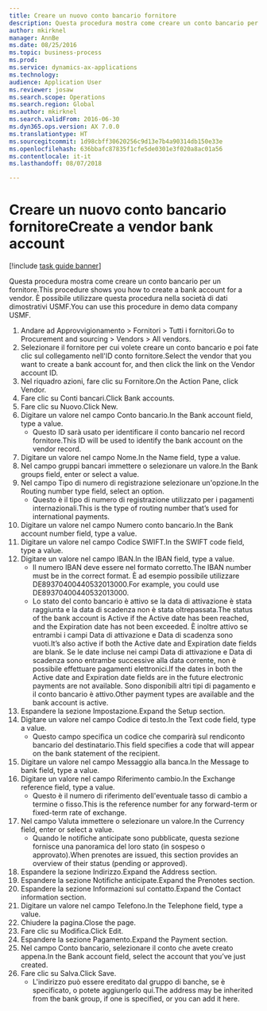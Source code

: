 ```yaml
--- 
title: Creare un nuovo conto bancario fornitore
description: Questa procedura mostra come creare un conto bancario per un fornitore.
author: mkirknel
manager: AnnBe
ms.date: 08/25/2016
ms.topic: business-process
ms.prod: 
ms.service: dynamics-ax-applications
ms.technology: 
audience: Application User
ms.reviewer: josaw
ms.search.scope: Operations
ms.search.region: Global
ms.author: mkirknel
ms.search.validFrom: 2016-06-30
ms.dyn365.ops.version: AX 7.0.0
ms.translationtype: HT
ms.sourcegitcommit: 1d98cbff30620256c9d13e7b4a90314db150e33e
ms.openlocfilehash: 636bbafc87835f1cfe5de0301e3f020a8ac01a56
ms.contentlocale: it-it
ms.lasthandoff: 08/07/2018

---
```

# <a name="create-a-vendor-bank-account"></a><span data-ttu-id="b60fe-103">Creare un nuovo conto bancario fornitore</span><span class="sxs-lookup"><span data-stu-id="b60fe-103">Create a vendor bank account</span></span>

[!include [task guide banner](../../includes/task-guide-banner.md)]

<span data-ttu-id="b60fe-104">Questa procedura mostra come creare un conto bancario per un fornitore.</span><span class="sxs-lookup"><span data-stu-id="b60fe-104">This procedure shows you how to create a bank account for a vendor.</span></span> <span data-ttu-id="b60fe-105">È possibile utilizzare questa procedura nella società di dati dimostrativi USMF.</span><span class="sxs-lookup"><span data-stu-id="b60fe-105">You can use this procedure in demo data company USMF.</span></span>

1. <span data-ttu-id="b60fe-106">Andare ad Approvvigionamento > Fornitori > Tutti i fornitori.</span><span class="sxs-lookup"><span data-stu-id="b60fe-106">Go to Procurement and sourcing > Vendors > All vendors.</span></span>
2. <span data-ttu-id="b60fe-107">Selezionare il fornitore per cui volete creare un conto bancario e poi fate clic sul collegamento nell'ID conto fornitore.</span><span class="sxs-lookup"><span data-stu-id="b60fe-107">Select the vendor that you want to create a bank account for, and then click the link on the Vendor account ID.</span></span>
3. <span data-ttu-id="b60fe-108">Nel riquadro azioni, fare clic su Fornitore.</span><span class="sxs-lookup"><span data-stu-id="b60fe-108">On the Action Pane, click Vendor.</span></span>
4. <span data-ttu-id="b60fe-109">Fare clic su Conti bancari.</span><span class="sxs-lookup"><span data-stu-id="b60fe-109">Click Bank accounts.</span></span>
5. <span data-ttu-id="b60fe-110">Fare clic su Nuovo.</span><span class="sxs-lookup"><span data-stu-id="b60fe-110">Click New.</span></span>
6. <span data-ttu-id="b60fe-111">Digitare un valore nel campo Conto bancario.</span><span class="sxs-lookup"><span data-stu-id="b60fe-111">In the Bank account field, type a value.</span></span>
    * <span data-ttu-id="b60fe-112">Questo ID sarà usato per identificare il conto bancario nel record fornitore.</span><span class="sxs-lookup"><span data-stu-id="b60fe-112">This ID will be used to identify the bank account on the vendor record.</span></span>  
7. <span data-ttu-id="b60fe-113">Digitare un valore nel campo Nome.</span><span class="sxs-lookup"><span data-stu-id="b60fe-113">In the Name field, type a value.</span></span>
8. <span data-ttu-id="b60fe-114">Nel campo gruppi bancari immettere o selezionare un valore.</span><span class="sxs-lookup"><span data-stu-id="b60fe-114">In the Bank groups field, enter or select a value.</span></span>
9. <span data-ttu-id="b60fe-115">Nel campo Tipo di numero di registrazione selezionare un'opzione.</span><span class="sxs-lookup"><span data-stu-id="b60fe-115">In the Routing number type field, select an option.</span></span>
    * <span data-ttu-id="b60fe-116">Questo è il tipo di numero di registrazione utilizzato per i pagamenti internazionali.</span><span class="sxs-lookup"><span data-stu-id="b60fe-116">This is the type of routing number that’s used for international payments.</span></span>  
10. <span data-ttu-id="b60fe-117">Digitare un valore nel campo Numero conto bancario.</span><span class="sxs-lookup"><span data-stu-id="b60fe-117">In the Bank account number field, type a value.</span></span>
11. <span data-ttu-id="b60fe-118">Digitare un valore nel campo Codice SWIFT.</span><span class="sxs-lookup"><span data-stu-id="b60fe-118">In the SWIFT code field, type a value.</span></span>
12. <span data-ttu-id="b60fe-119">Digitare un valore nel campo IBAN.</span><span class="sxs-lookup"><span data-stu-id="b60fe-119">In the IBAN field, type a value.</span></span>
    * <span data-ttu-id="b60fe-120">Il numero IBAN deve essere nel formato corretto.</span><span class="sxs-lookup"><span data-stu-id="b60fe-120">The IBAN number must be in the correct format.</span></span> <span data-ttu-id="b60fe-121">È ad esempio possibile utilizzare DE89370400440532013000.</span><span class="sxs-lookup"><span data-stu-id="b60fe-121">For example, you could use DE89370400440532013000.</span></span>  
    * <span data-ttu-id="b60fe-122">Lo stato del conto bancario è attivo se la data di attivazione è stata raggiunta e la data di scadenza non è stata oltrepassata.</span><span class="sxs-lookup"><span data-stu-id="b60fe-122">The status of the bank account is Active if the Active date has been reached, and the Expiration date has not been exceeded.</span></span> <span data-ttu-id="b60fe-123">È inoltre attivo se entrambi i campi Data di attivazione e Data di scadenza sono vuoti.</span><span class="sxs-lookup"><span data-stu-id="b60fe-123">It’s also active if both the Active date and Expiration date fields are blank.</span></span> <span data-ttu-id="b60fe-124">Se le date incluse nei campi Data di attivazione e Data di scadenza sono entrambe successive alla data corrente, non è possibile effettuare pagamenti elettronici.</span><span class="sxs-lookup"><span data-stu-id="b60fe-124">If the dates in both the Active date and Expiration date fields are in the future electronic payments are not available.</span></span> <span data-ttu-id="b60fe-125">Sono disponibili altri tipi di pagamento e il conto bancario è attivo.</span><span class="sxs-lookup"><span data-stu-id="b60fe-125">Other payment types are available and the bank account is active.</span></span>  
13. <span data-ttu-id="b60fe-126">Espandere la sezione Impostazione.</span><span class="sxs-lookup"><span data-stu-id="b60fe-126">Expand the Setup section.</span></span>
14. <span data-ttu-id="b60fe-127">Digitare un valore nel campo Codice di testo.</span><span class="sxs-lookup"><span data-stu-id="b60fe-127">In the Text code field, type a value.</span></span>
    * <span data-ttu-id="b60fe-128">Questo campo specifica un codice che comparirà sul rendiconto bancario del destinatario.</span><span class="sxs-lookup"><span data-stu-id="b60fe-128">This field specifies a code that will appear on the bank statement of the recipient.</span></span>  
15. <span data-ttu-id="b60fe-129">Digitare un valore nel campo Messaggio alla banca.</span><span class="sxs-lookup"><span data-stu-id="b60fe-129">In the Message to bank field, type a value.</span></span>
16. <span data-ttu-id="b60fe-130">Digitare un valore nel campo Riferimento cambio.</span><span class="sxs-lookup"><span data-stu-id="b60fe-130">In the Exchange reference field, type a value.</span></span>
    * <span data-ttu-id="b60fe-131">Questo è il numero di riferimento dell'eventuale tasso di cambio a termine o fisso.</span><span class="sxs-lookup"><span data-stu-id="b60fe-131">This is the reference number for any forward-term or fixed-term rate of exchange.</span></span>  
17. <span data-ttu-id="b60fe-132">Nel campo Valuta immettere o selezionare un valore.</span><span class="sxs-lookup"><span data-stu-id="b60fe-132">In the Currency field, enter or select a value.</span></span>
    * <span data-ttu-id="b60fe-133">Quando le notifiche anticipate sono pubblicate, questa sezione fornisce una panoramica del loro stato (in sospeso o approvato).</span><span class="sxs-lookup"><span data-stu-id="b60fe-133">When prenotes are issued, this section provides an overview of their status (pending or approved).</span></span>  
18. <span data-ttu-id="b60fe-134">Espandere la sezione Indirizzo.</span><span class="sxs-lookup"><span data-stu-id="b60fe-134">Expand the Address section.</span></span>
19. <span data-ttu-id="b60fe-135">Espandere la sezione Notifiche anticipate.</span><span class="sxs-lookup"><span data-stu-id="b60fe-135">Expand the Prenotes section.</span></span>
20. <span data-ttu-id="b60fe-136">Espandere la sezione Informazioni sul contatto.</span><span class="sxs-lookup"><span data-stu-id="b60fe-136">Expand the Contact information section.</span></span>
21. <span data-ttu-id="b60fe-137">Digitare un valore nel campo Telefono.</span><span class="sxs-lookup"><span data-stu-id="b60fe-137">In the Telephone field, type a value.</span></span>
22. <span data-ttu-id="b60fe-138">Chiudere la pagina.</span><span class="sxs-lookup"><span data-stu-id="b60fe-138">Close the page.</span></span>
23. <span data-ttu-id="b60fe-139">Fare clic su Modifica.</span><span class="sxs-lookup"><span data-stu-id="b60fe-139">Click Edit.</span></span>
24. <span data-ttu-id="b60fe-140">Espandere la sezione Pagamento.</span><span class="sxs-lookup"><span data-stu-id="b60fe-140">Expand the Payment section.</span></span>
25. <span data-ttu-id="b60fe-141">Nel campo Conto bancario, selezionare il conto che avete creato appena.</span><span class="sxs-lookup"><span data-stu-id="b60fe-141">In the Bank  account field, select the account that you’ve just created.</span></span>
26. <span data-ttu-id="b60fe-142">Fare clic su Salva.</span><span class="sxs-lookup"><span data-stu-id="b60fe-142">Click Save.</span></span>
    * <span data-ttu-id="b60fe-143">L'indirizzo può essere ereditato dal gruppo di banche, se è specificato, o potete aggiungerlo qui.</span><span class="sxs-lookup"><span data-stu-id="b60fe-143">The address may be inherited from the bank group, if one is specified, or you can add it here.</span></span>  


